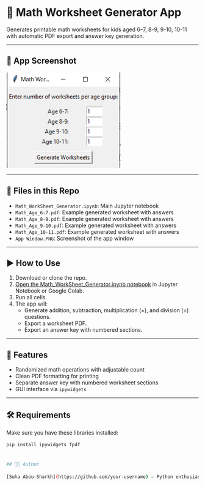 # 🧮 Math Worksheet Generator App

Generates printable math worksheets for kids aged 6–7, 8-9, 9-10, 10-11 with automatic PDF export and answer key generation.

---

## 📸 App Screenshot

![App Screenshot](App%20Window.PNG)

---

## 📂 Files in this Repo

- `Math_WorkSheet_Generator.ipynb`: Main Jupyter notebook
- `Math_Age_6-7.pdf`: Example generated worksheet with answers
- `Math_Age_8-9.pdf`: Example generated worksheet with answers
- `Math_Age_9-10.pdf`: Example generated worksheet with answers
- `Math_Age_10-11.pdf`: Example generated worksheet with answers
- `App Window.PNG`: Screenshot of the app window

---

## ▶️ How to Use

1. Download or clone the repo.
2. [Open the Math_WorkSheet_Generator.ipynb notebook](Math_WorkSheet_Generator.ipynb) in Jupyter Notebook or Google Colab.
3. Run all cells.
4. The app will:
   - Generate addition, subtraction, multiplication (×), and division (÷) questions.
   - Export a worksheet PDF.
   - Export an answer key with numbered sections.

---

## 🔧 Features

- Randomized math operations with adjustable count
- Clean PDF formatting for printing
- Separate answer key with numbered worksheet sections
- GUI interface via `ipywidgets`

---

## 🛠️ Requirements

Make sure you have these libraries installed:

```bash
pip install ipywidgets fpdf


## 👩‍💻 Author

[Suha Abou-Sharkh](https://github.com/your-username) – Python enthusiast
